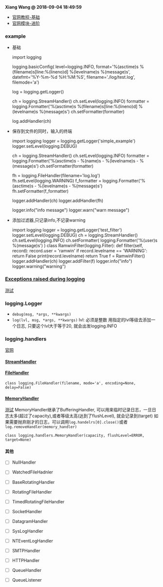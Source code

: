 **Xiang Wang @ 2018-09-04 18:49:59**

* [官网教程-基础](https://docs.python.org/3/howto/logging.html)
* [官网模块-进阶](https://docs.python.org/3/library/logging.html)

### example
* 基础


    import logging

    logging.basicConfig(
        level=logging.INFO,
        format='%(asctime)s %(filename)s[line:%(lineno)d] %(levelname)s %(message)s',
        datefmt='%Y-%m-%d %H:%M:%S',
        filename='./log/test.log',
        filemode='a')

    log = logging.getLogger()


    ch = logging.StreamHandler()
    ch.setLevel(logging.INFO)
    formatter = logging.Formatter('%(asctime)s %(filename)s[line:%(lineno)d] %(levelname)s %(message)s')
    ch.setFormatter(formatter)

    log.addHandler(ch)

* 保存到文件的同时，输入的终端


    import logging
    logger = logging.getLogger('simple_example')
    logger.setLevel(logging.DEBUG)

    ch = logging.StreamHandler()
    ch.setLevel(logging.INFO)
    formatter = logging.Formatter('%(asctime)s - %(name)s - %(levelname)s - %(message)s')
    ch.setFormatter(formatter)

    fh = logging.FileHandler(filename='log.log')
    fh.setLevel(logging.WARNING)
    f_formatter = logging.Formatter('%(asctime)s - %(levelname)s - %(message)s')
    fh.setFormatter(f_formatter)

    logger.addHandler(ch)
    logger.addHandler(fh)

    logger.info("info message")
    logger.warn("warn message")

* 添加过滤器,只记录info,不记录warning


    import logging
    logger = logging.getLogger('test_filter')
    logger.setLevel(logging.DEBUG)
    ch = logging.StreamHandler()
    ch.setLevel(logging.INFO)
    ch.setFormatter(
        logging.Formatter('%(user)s %(message)s')
    )
    class RamwinFilter(logging.Filter):
        def filter(self, record):
            record.user = 'ramwin'
            if record.levelname == 'WARNING':
                return False
            print(record.levelname)
            return True
    f = RamwinFilter()
    logger.addHandler(ch)
    logger.addFilter(f)
    logger.info("info")
    logger.warning("warning")


### [Exceptions raised during logging][exceptions]
[测试](./test_unicode.py)

### logging.Logger
* `debug(msg, *args, **kwargs)`
* `log(lvl, msg, *args, **kwargs)`
lvl: 必须是整数
用指定的lvl等级去添加一个日志, 只要这个lvl大于等于20, 就会出发logging.INFO

### logging.handlers
[官网](https://docs.python.org/3/library/logging.handlers.html)

#### [StreamHandler](https://docs.python.org/3/library/logging.handlers.html#streamhandler)
#### [FileHandler](https://docs.python.org/3/library/logging.handlers.html#filehandler)
```
class logging.FileHandler(filename, mode='a', encoding=None, delay=False)
```

#### [MemoryHandler](https://docs.python.org/3/library/logging.handlers.html#memoryhandler)
[测试](./memory_handler.py)
MemoryHandler继承了BufferingHandler, 可以用来临时记录日志，一旦日志太多(超过了capacity),或者等级太高(达到了flushLevel), 就会记录到(target)
如果需要抛弃刚才的日志，可以调用`log.handelrs[0].close()`或者`log.removeHandler(memory_handler)`
```
class logging.handlers.MemoryHandler(capacity, flushLevel=ERROR, target=None)
```

#### 其他
* [ ] NullHandler
* [ ] WatchedFileHadnler
* [ ] BaseRotatingHandler
* [ ] RotatingFileHandler
* [ ] TimedRotatingFileHandler
* [ ] SocketHandler
* [ ] DatagramHandler
* [ ] SysLogHandler
* [ ] NTEventLogHandler
* [ ] SMTPHandler
* [ ] HTTPHandler
* [ ] QueueHandler
* [ ] QueueListener


[exceptions]: https://docs.python.org/3/howto/logging.html#exceptions-raised-during-logging
